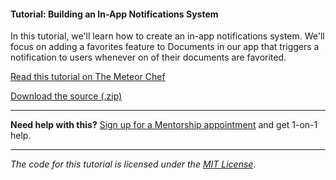#### Tutorial: Building an In-App Notifications System

In this tutorial, we'll learn how to create an in-app notifications system. We'll focus on adding a favorites feature to Documents in our app that triggers a notification to users whenever on of their documents are favorited.

[Read this tutorial on The Meteor Chef](https://themeteorchef.com/tutorials/building-an-in-app-notifications-system)  

[Download the source (.zip)](https://github.com/themeteorchef/building-an-in-app-notifications-system/archive/master.zip)

---

**Need help with this?** [Sign up for a Mentorship appointment](https://themeteorchef.com/mentorship?readme=building-an-in-app-notifications-system) and get 1-on-1 help.

---

_The code for this tutorial is licensed under the [MIT License](http://opensource.org/licenses/MIT)_.

